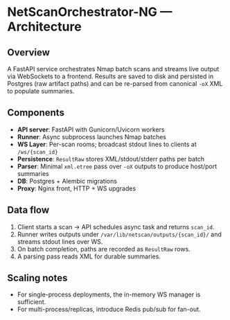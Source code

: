 # NetScanOrchestrator-NG — Architecture

## Overview
A FastAPI service orchestrates Nmap batch scans and streams live output via WebSockets to a frontend. Results are saved to disk and persisted in Postgres (raw artifact paths) and can be re-parsed from canonical `-oX` XML to populate summaries.

## Components
- **API server**: FastAPI with Gunicorn/Uvicorn workers
- **Runner**: Async subprocess launches Nmap batches
- **WS Layer**: Per-scan rooms; broadcast stdout lines to clients at `/ws/{scan_id}`
- **Persistence**: `ResultRaw` stores XML/stdout/stderr paths per batch
- **Parser**: Minimal `xml.etree` pass over `-oX` outputs to produce host/port summaries
- **DB**: Postgres + Alembic migrations
- **Proxy**: Nginx front, HTTP + WS upgrades

## Data flow
1. Client starts a scan → API schedules async task and returns `scan_id`.
2. Runner writes outputs under `/var/lib/netscan/outputs/{scan_id}/` and streams stdout lines over WS.
3. On batch completion, paths are recorded as `ResultRaw` rows.
4. A parsing pass reads XML for durable summaries.

## Scaling notes
- For single-process deployments, the in-memory WS manager is sufficient.
- For multi-process/replicas, introduce Redis pub/sub for fan-out.
